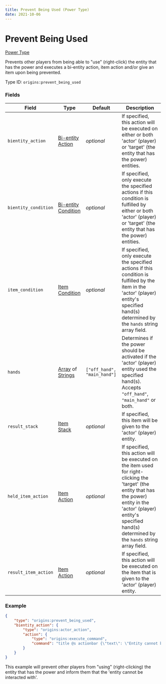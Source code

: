 ```yaml
---
title: Prevent Being Used (Power Type)
date: 2021-10-06
---
```


# Prevent Being Used

[Power Type](../power_types.md)

Prevents other players from being able to "use" (right-click) the entity that has the power and executes a bi-entity action, item action and/or give an item upon being prevented.

Type ID: `origins:prevent_being_used`

### Fields

Field | Type | Default | Description
------|------|---------|-------------
`bientity_action` | [Bi-entity Action](../bientity_actions.md) | _optional_ | If specified, this action will be executed on either or both 'actor' (player) or 'target' (the entity that has the power) entities.
`bientity_condition` | [Bi-entity Condition](../bientity_conditions.md) | _optional_ | If specified, only execute the specified actions if this condition is fulfilled by either or both 'actor' (player) or 'target' (the entity that has the power) entities.
`item_condition` | [Item Condition](../item_conditions.md) | _optional_ | If specified, only execute the specified actions if this condition is fulfilled by the item in the 'actor' (player) entity's specified hand(s) determined by the `hands` string array field.
`hands` | [Array](../data_types/array.md) of [Strings](../data_types/string.md) | `["off_hand", "main_hand"]` | Determines if the power should be activated if the 'actor' (player) entity used the specified hand(s). Accepts `"off_hand"`, `"main_hand"` or both.
`result_stack` | [Item Stack](../data_types/item_stack.md) | _optional_ | If specified, this item will be given to the 'actor' (player) entity.
`held_item_action` | [Item Action](../item_actions.md) | _optional_ | If specified, this action will be executed on the item used for right-clicking the 'target' (the entity that has the power) entity in the 'actor' (player) entity's specified hand(s) determined by the `hands` string array field.
`result_item_action` | [Item Action](../item_actions.md) | _optional_ | If specified, this action will be executed on the item that is given to the 'actor' (player) entity.

### Example
```json
{
    "type": "origins:prevent_being_used",
    "bientity_action": {
        "type": "origins:actor_action",
        "action": {
            "type": "origins:execute_command",
            "command": "title @s actionbar {\"text\": \"Entity cannot be interacted with!\", \"color\": \"red\"}"
        }
    }
}
```
This example will prevent other players from "using" (right-clicking) the entity that has the power and inform them that the 'entity cannot be interacted with'.